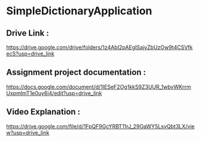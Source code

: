 # SimpleDictionaryApplication

## Drive Link :
https://drive.google.com/drive/folders/1z4AbI2pAEgISajyZbUzOw9t4CSVfkecS?usp=drive_link

## Assignment project documentation : 
https://docs.google.com/document/d/1IESeF2Og1kkS9Z3UUR_1wbvWKrrmUxpmlmT1e0uy6i4/edit?usp=drive_link 

## Video Explanation :
https://drive.google.com/file/d/1FpQF9GcYRBT11rJ_29OaWY5LsvQbt3LX/view?usp=drive_link

